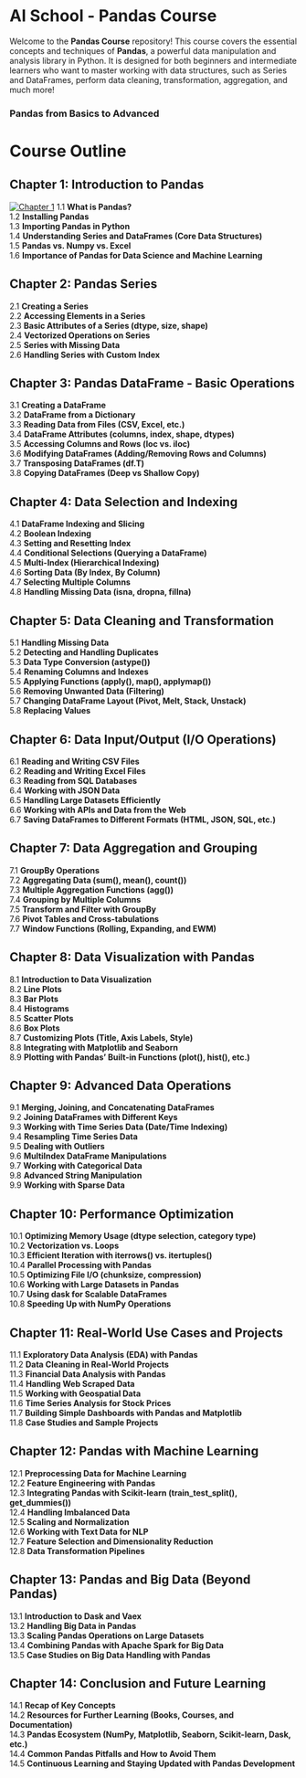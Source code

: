 # AI School - Pandas Course

Welcome to the **Pandas Course** repository! This course covers the essential concepts and techniques of **Pandas**, a powerful data manipulation and analysis library in Python. It is designed for both beginners and intermediate learners who want to master working with data structures, such as Series and DataFrames, perform data cleaning, transformation, aggregation, and much more!
### Pandas from Basics to Advanced

# Course Outline

## Chapter 1: Introduction to Pandas<br>
[![Chapter 1](https://colab.research.google.com/assets/colab-badge.svg)](https://colab.research.google.com/github/qamarsatti/ai_school/blob/main/02_ai_fundamentals/01_basic/02_pandas/chapter_1.ipynb)
1.1 **What is Pandas?**  
1.2 **Installing Pandas**  
1.3 **Importing Pandas in Python**  
1.4 **Understanding Series and DataFrames (Core Data Structures)**  
1.5 **Pandas vs. Numpy vs. Excel**  
1.6 **Importance of Pandas for Data Science and Machine Learning**

## Chapter 2: Pandas Series
2.1 **Creating a Series**  
2.2 **Accessing Elements in a Series**  
2.3 **Basic Attributes of a Series (dtype, size, shape)**  
2.4 **Vectorized Operations on Series**  
2.5 **Series with Missing Data**  
2.6 **Handling Series with Custom Index**

## Chapter 3: Pandas DataFrame - Basic Operations
3.1 **Creating a DataFrame**  
3.2 **DataFrame from a Dictionary**  
3.3 **Reading Data from Files (CSV, Excel, etc.)**  
3.4 **DataFrame Attributes (columns, index, shape, dtypes)**  
3.5 **Accessing Columns and Rows (loc vs. iloc)**  
3.6 **Modifying DataFrames (Adding/Removing Rows and Columns)**  
3.7 **Transposing DataFrames (df.T)**  
3.8 **Copying DataFrames (Deep vs Shallow Copy)**

## Chapter 4: Data Selection and Indexing
4.1 **DataFrame Indexing and Slicing**  
4.2 **Boolean Indexing**  
4.3 **Setting and Resetting Index**  
4.4 **Conditional Selections (Querying a DataFrame)**  
4.5 **Multi-Index (Hierarchical Indexing)**  
4.6 **Sorting Data (By Index, By Column)**  
4.7 **Selecting Multiple Columns**  
4.8 **Handling Missing Data (isna, dropna, fillna)**

## Chapter 5: Data Cleaning and Transformation
5.1 **Handling Missing Data**  
5.2 **Detecting and Handling Duplicates**  
5.3 **Data Type Conversion (astype())**  
5.4 **Renaming Columns and Indexes**  
5.5 **Applying Functions (apply(), map(), applymap())**  
5.6 **Removing Unwanted Data (Filtering)**  
5.7 **Changing DataFrame Layout (Pivot, Melt, Stack, Unstack)**  
5.8 **Replacing Values**

## Chapter 6: Data Input/Output (I/O Operations)
6.1 **Reading and Writing CSV Files**  
6.2 **Reading and Writing Excel Files**  
6.3 **Reading from SQL Databases**  
6.4 **Working with JSON Data**  
6.5 **Handling Large Datasets Efficiently**  
6.6 **Working with APIs and Data from the Web**  
6.7 **Saving DataFrames to Different Formats (HTML, JSON, SQL, etc.)**

## Chapter 7: Data Aggregation and Grouping
7.1 **GroupBy Operations**  
7.2 **Aggregating Data (sum(), mean(), count())**  
7.3 **Multiple Aggregation Functions (agg())**  
7.4 **Grouping by Multiple Columns**  
7.5 **Transform and Filter with GroupBy**  
7.6 **Pivot Tables and Cross-tabulations**  
7.7 **Window Functions (Rolling, Expanding, and EWM)**

## Chapter 8: Data Visualization with Pandas
8.1 **Introduction to Data Visualization**  
8.2 **Line Plots**  
8.3 **Bar Plots**  
8.4 **Histograms**  
8.5 **Scatter Plots**  
8.6 **Box Plots**  
8.7 **Customizing Plots (Title, Axis Labels, Style)**  
8.8 **Integrating with Matplotlib and Seaborn**  
8.9 **Plotting with Pandas’ Built-in Functions (plot(), hist(), etc.)**

## Chapter 9: Advanced Data Operations
9.1 **Merging, Joining, and Concatenating DataFrames**  
9.2 **Joining DataFrames with Different Keys**  
9.3 **Working with Time Series Data (Date/Time Indexing)**  
9.4 **Resampling Time Series Data**  
9.5 **Dealing with Outliers**  
9.6 **MultiIndex DataFrame Manipulations**  
9.7 **Working with Categorical Data**  
9.8 **Advanced String Manipulation**  
9.9 **Working with Sparse Data**

## Chapter 10: Performance Optimization
10.1 **Optimizing Memory Usage (dtype selection, category type)**  
10.2 **Vectorization vs. Loops**  
10.3 **Efficient Iteration with iterrows() vs. itertuples()**  
10.4 **Parallel Processing with Pandas**  
10.5 **Optimizing File I/O (chunksize, compression)**  
10.6 **Working with Large Datasets in Pandas**  
10.7 **Using dask for Scalable DataFrames**  
10.8 **Speeding Up with NumPy Operations**

## Chapter 11: Real-World Use Cases and Projects
11.1 **Exploratory Data Analysis (EDA) with Pandas**  
11.2 **Data Cleaning in Real-World Projects**  
11.3 **Financial Data Analysis with Pandas**  
11.4 **Handling Web Scraped Data**  
11.5 **Working with Geospatial Data**  
11.6 **Time Series Analysis for Stock Prices**  
11.7 **Building Simple Dashboards with Pandas and Matplotlib**  
11.8 **Case Studies and Sample Projects**

## Chapter 12: Pandas with Machine Learning
12.1 **Preprocessing Data for Machine Learning**  
12.2 **Feature Engineering with Pandas**  
12.3 **Integrating Pandas with Scikit-learn (train_test_split(), get_dummies())**  
12.4 **Handling Imbalanced Data**  
12.5 **Scaling and Normalization**  
12.6 **Working with Text Data for NLP**  
12.7 **Feature Selection and Dimensionality Reduction**  
12.8 **Data Transformation Pipelines**

## Chapter 13: Pandas and Big Data (Beyond Pandas)
13.1 **Introduction to Dask and Vaex**  
13.2 **Handling Big Data in Pandas**  
13.3 **Scaling Pandas Operations on Large Datasets**  
13.4 **Combining Pandas with Apache Spark for Big Data**  
13.5 **Case Studies on Big Data Handling with Pandas**

## Chapter 14: Conclusion and Future Learning
14.1 **Recap of Key Concepts**  
14.2 **Resources for Further Learning (Books, Courses, and Documentation)**  
14.3 **Pandas Ecosystem (NumPy, Matplotlib, Seaborn, Scikit-learn, Dask, etc.)**  
14.4 **Common Pandas Pitfalls and How to Avoid Them**  
14.5 **Continuous Learning and Staying Updated with Pandas Development**
